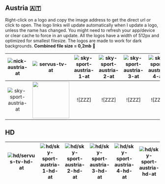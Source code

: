 ## Austria 🇦🇹
Right-click on a logo and copy the image address to get the direct url or click to open.
The logo links will update automatically when I update a logo, unless the name has changed. You might need to refresh your app/device or clear cache to force in an update. All the logos have a width of 512px and optimized for smallest filesize. The logos are made to work for dark backgrounds.
__Combined file size = 0,2mb__ 💾

| ![nick-austria-at] | ![servus-tv-at] | ![sky-sport-austria-1-at] | ![sky-sport-austria-2-at] | ![sky-sport-austria-3-at] | ![sky-sport-austria-4-at] |
|:-:|:-:|:-:|:-:|:-:|:-:|
| ![sky-sport-austria-at] | <img src=https://raw.githubusercontent.com/Tapiosinn/tv-logos/master/countries/france/arte-fr.png height="120px"> | ![ZZZ] | ![ZZZ] | ![ZZZ] | ![ZZZ] |

## HD

| ![hd/servus-tv-hd-at] | ![hd/sky-sport-austria-1-hd-at] | ![hd/sky-sport-austria-2-hd-at] | ![hd/sky-sport-austria-3-hd-at] | ![hd/sky-sport-austria-4-hd-at] | ![hd/sky-sport-austria-hd-at] |
|:-:|:-:|:-:|:-:|:-:|:-:|

[nick-austria-at]:https://raw.githubusercontent.com/Tapiosinn/tv-logos/master/countries/austria/nick-austria-at.png
[servus-tv-at]:https://raw.githubusercontent.com/Tapiosinn/tv-logos/master/countries/austria/servus-tv-at.png
[sky-sport-austria-1-at]:https://raw.githubusercontent.com/Tapiosinn/tv-logos/master/countries/austria/sky-sport-austria-1-at.png
[sky-sport-austria-2-at]:https://raw.githubusercontent.com/Tapiosinn/tv-logos/master/countries/austria/sky-sport-austria-2-at.png
[sky-sport-austria-3-at]:https://raw.githubusercontent.com/Tapiosinn/tv-logos/master/countries/austria/sky-sport-austria-3-at.png
[sky-sport-austria-4-at]:https://raw.githubusercontent.com/Tapiosinn/tv-logos/master/countries/austria/sky-sport-austria-4-at.png
[sky-sport-austria-at]:https://raw.githubusercontent.com/Tapiosinn/tv-logos/master/countries/austria/sky-sport-austria-at.png
[hd/servus-tv-hd-at]:https://raw.githubusercontent.com/Tapiosinn/tv-logos/master/countries/austria/hd/servus-tv-hd-at.png
[hd/sky-sport-austria-1-hd-at]:https://raw.githubusercontent.com/Tapiosinn/tv-logos/master/countries/austria/hd/sky-sport-austria-1-hd-at.png
[hd/sky-sport-austria-2-hd-at]:https://raw.githubusercontent.com/Tapiosinn/tv-logos/master/countries/austria/hd/sky-sport-austria-2-hd-at.png
[hd/sky-sport-austria-3-hd-at]:https://raw.githubusercontent.com/Tapiosinn/tv-logos/master/countries/austria/hd/sky-sport-austria-3-hd-at.png
[hd/sky-sport-austria-4-hd-at]:https://raw.githubusercontent.com/Tapiosinn/tv-logos/master/countries/austria/hd/sky-sport-austria-4-hd-at.png
[hd/sky-sport-austria-hd-at]:https://raw.githubusercontent.com/Tapiosinn/tv-logos/master/countries/austria/hd/sky-sport-austria-hd-at.png
